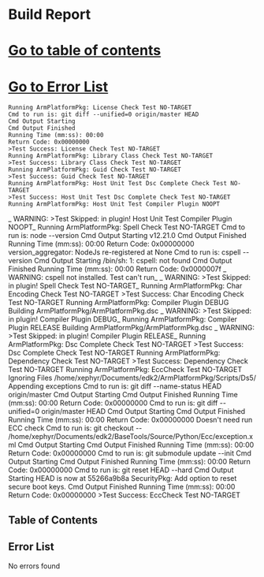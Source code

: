   # Build Report
[Go to table of contents](#table-of-contents)
=====
 [Go to Error List](#error-list)
=====
    Running ArmPlatformPkg: License Check Test NO-TARGET
    Cmd to run is: git diff --unified=0 origin/master HEAD
    Cmd Output Starting
    Cmd Output Finished
    Running Time (mm:ss): 00:00
    Return Code: 0x00000000
    >Test Success: License Check Test NO-TARGET
    Running ArmPlatformPkg: Library Class Check Test NO-TARGET
    >Test Success: Library Class Check Test NO-TARGET
    Running ArmPlatformPkg: Guid Check Test NO-TARGET
    >Test Success: Guid Check Test NO-TARGET
    Running ArmPlatformPkg: Host Unit Test Dsc Complete Check Test NO-TARGET
    >Test Success: Host Unit Test Dsc Complete Check Test NO-TARGET
    Running ArmPlatformPkg: Host Unit Test Compiler Plugin NOOPT
  _ WARNING: >Test Skipped: in plugin! Host Unit Test Compiler Plugin NOOPT_
    Running ArmPlatformPkg: Spell Check Test NO-TARGET
    Cmd to run is: node --version
    Cmd Output Starting
    v12.21.0
    Cmd Output Finished
    Running Time (mm:ss): 00:00
    Return Code: 0x00000000
    version_aggregator: NodeJs re-registered at None
    Cmd to run is: cspell --version
    Cmd Output Starting
    /bin/sh: 1: cspell: not found
    Cmd Output Finished
    Running Time (mm:ss): 00:00
    Return Code: 0x0000007f
  _ WARNING: cspell not installed.  Test can't run_
  _ WARNING: >Test Skipped: in plugin! Spell Check Test NO-TARGET_
    Running ArmPlatformPkg: Char Encoding Check Test NO-TARGET
    >Test Success: Char Encoding Check Test NO-TARGET
    Running ArmPlatformPkg: Compiler Plugin DEBUG
    Building ArmPlatformPkg/ArmPlatformPkg.dsc
  _ WARNING: >Test Skipped: in plugin! Compiler Plugin DEBUG_
    Running ArmPlatformPkg: Compiler Plugin RELEASE
    Building ArmPlatformPkg/ArmPlatformPkg.dsc
  _ WARNING: >Test Skipped: in plugin! Compiler Plugin RELEASE_
    Running ArmPlatformPkg: Dsc Complete Check Test NO-TARGET
    >Test Success: Dsc Complete Check Test NO-TARGET
    Running ArmPlatformPkg: Dependency Check Test NO-TARGET
    >Test Success: Dependency Check Test NO-TARGET
    Running ArmPlatformPkg: EccCheck Test NO-TARGET
    Ignoring Files /home/xephyr/Documents/edk2/ArmPlatformPkg/Scripts/Ds5/
    Appending exceptions
    Cmd to run is: git diff --name-status HEAD origin/master
    Cmd Output Starting
    Cmd Output Finished
    Running Time (mm:ss): 00:00
    Return Code: 0x00000000
    Cmd to run is: git diff --unified=0 origin/master HEAD
    Cmd Output Starting
    Cmd Output Finished
    Running Time (mm:ss): 00:00
    Return Code: 0x00000000
    Doesn't need run ECC check
    Cmd to run is: git checkout -- /home/xephyr/Documents/edk2/BaseTools/Source/Python/Ecc/exception.xml
    Cmd Output Starting
    Cmd Output Finished
    Running Time (mm:ss): 00:00
    Return Code: 0x00000000
    Cmd to run is: git submodule update --init
    Cmd Output Starting
    Cmd Output Finished
    Running Time (mm:ss): 00:00
    Return Code: 0x00000000
    Cmd to run is: git reset HEAD --hard
    Cmd Output Starting
    HEAD is now at 55266a9b8a SecurityPkg: Add option to reset secure boot keys.
    Cmd Output Finished
    Running Time (mm:ss): 00:00
    Return Code: 0x00000000
    >Test Success: EccCheck Test NO-TARGET
## Table of Contents
## Error List
   No errors found